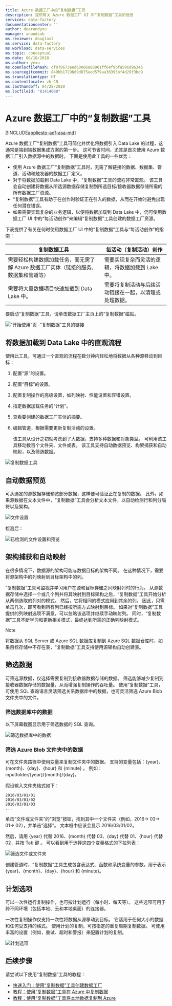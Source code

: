 ```yaml
---
title: Azure 数据工厂中的“复制数据”工具
description: 提供有关 Azure 数据工厂 UI 中“复制数据”工具的信息
services: data-factory
documentationcenter: ''
author: dearandyxu
manager: anandsub
ms.reviewer: douglasl
ms.service: data-factory
ms.workload: data-services
ms.topic: conceptual
ms.date: 06/18/2018
ms.author: yexu
ms.openlocfilehash: df078673aed60086a88961ff64f9bfa596d96346
ms.sourcegitcommit: 849bb1729b89d075eed579aa36395bf4d29f3bd9
ms.translationtype: HT
ms.contentlocale: zh-CN
ms.lasthandoff: 04/28/2020
ms.locfileid: "81414088"
---
```

# <a name="copy-data-tool-in-azure-data-factory"></a>Azure 数据工厂中的“复制数据”工具
[!INCLUDE[appliesto-adf-asa-md](includes/appliesto-adf-asa-md.md)]

Azure 数据工厂“复制数据”工具可简化并优化将数据引入 Data Lake 的过程，这通常是端到端数据集成方案的第一步。  这可节省时间，尤其是首次使用 Azure 数据工厂引入数据源中的数据时。 下面是使用此工具的一些优势：

- 使用 Azure 数据工厂“复制数据”工具时，无需了解链接的数据、数据集、管道、活动和触发器的数据工厂定义。 
- 对于将数据加载到 Data Lake 中，“复制数据”工具的流程非常直观。 该工具会自动创建将数据从所选源数据存储复制到所选目标/接收器数据存储所需的所有数据工厂资源。 
- “复制数据”工具有助于在创作时验证正在引入的数据，从而在开始时避免出现任何潜在错误。
- 如果需要实现复杂的业务逻辑，以便将数据加载到 Data Lake 中，仍可使用数据工厂 UI 中的“每活动创作”来编辑“复制数据”工具创建的数据工厂资源。 

下表提供了有关在何时使用数据工厂 UI 中的“复制数据”工具与“每活动创作”的指南： 

| 复制数据工具 | 每活动（复制活动）创作 |
| -------------- | -------------------------------------- |
| 需要轻松构建数据加载任务，而无需了解 Azure 数据工厂实体（链接的服务、数据集和管道等） | 需要实现复杂而灵活的逻辑，将数据加载到 Lake 中。 |
| 需要将大量数据项目快速加载到 Data Lake 中。 | 需要将复制活动与后续活动链接在一起，以清理或处理数据。 |

要启动“复制数据”工具，请单击数据工厂主页上的“复制数据”磁贴。

![“开始使用”页 -“复制数据”工具的链接](./media/copy-data-tool/get-started-page.png)


## <a name="intuitive-flow-for-loading-data-into-a-data-lake"></a>将数据加载到 Data Lake 中的直观流程
使用此工具，可通过一个直观的流程在数分钟内轻松地将数据从各种源移动到目标：  

1. 配置“源”的设置。
2. 配置“目标”的设置。 
3. 配置复制操作的高级设置，如列映射、性能设置和容错设置。 
4. 指定数据加载任务的“计划”。 
5. 查看要创建的数据工厂实体的摘要。 
6. 编辑管道，根据需要更新复制活动的设置。 

   该工具从设计之初就考虑到了大数据，支持多种数据和对象类型。 可利用该工具移动数百个文件夹、文件或表。 该工具支持自动数据预览、构架捕获和自动映射，以及筛选数据。

![复制数据工具](./media/copy-data-tool/copy-data-tool.png)

## <a name="automatic-data-preview"></a>自动数据预览
可从选定的源数据存储预览部分数据，这样便可验证正在复制的数据。 此外，如果源数据在文本文件中，“复制数据”工具会分析文本文件，以自动检测行和列分隔符以及架构。

![文件设置](./media/copy-data-tool/file-format-settings.png)

检测后：

![已检测的文件设置和预览](./media/copy-data-tool/after-detection.png)

## <a name="schema-capture-and-automatic-mapping"></a>架构捕获和自动映射
在很多情况下，数据源的架构可能与数据目标的架构不同。 在这种情况下，需要将源架构中的列映射到目标架构中的列。

“复制数据”工具可监视并学习用户在源和目标存储之间映射列时的行为。 从源数据存储中选择一个或几个列并将其映射到目标架构之后，“复制数据”工具开始分析从两侧选取的列对的模式。 然后，它将相同的模式应用到其余的列。 因此，只需单击几次，即可看到所有列已经按所需方式映射到目标。  如果对“复制数据”工具提供的列映射选项不满意，可以忽略该选项并继续手动映射列。 同时，“复制数据”工具不断学习和更新相关模式，最终达到所需的正确列映射模式。 

> [!NOTE]
> 将数据从 SQL Server 或 Azure SQL 数据库复制到 Azure SQL 数据仓库时，如果目标存储中不存在表，“复制数据”工具支持使用源架构自动创建表。 

## <a name="filter-data"></a>筛选数据
可筛选源数据，仅选择需要复制到接收器数据存储的数据。 筛选能够减少复制到接收器数据存储的数据量，从而增强复制操作的吞吐量。 使用“复制数据”工具，可使用 SQL 查询语言灵活筛选关系数据库中的数据，也可灵活筛选 Azure Blob 文件夹中的文件。 

### <a name="filter-data-in-a-database"></a>筛选数据库中的数据
以下屏幕截图显示用于筛选数据的 SQL 查询。

![筛选数据库中的数据](./media/copy-data-tool/filter-data-in-database.png)

### <a name="filter-data-in-an-azure-blob-folder"></a>筛选 Azure Blob 文件夹中的数据
可在文件夹路径中使用变量来复制文件夹中的数据。 支持的变量包括：{year}、{month}、{day}、{hour} 和 {minute}    。 例如：inputfolder/{year}/{month}/{day}。 

假设输入文件夹格式如下： 

```
2016/03/01/01
2016/03/01/02
2016/03/01/03
...
```

单击“文件或文件夹”的“浏览”按钮，找到其中一个文件夹（例如，2016-> 03-> 01-> 02），并单击“选择”。 文本框中应该会显示 2016/03/01/02。 

然后，请用 {year} 代替 2016、{month} 代替 03、{day} 代替 01、{hour} 代替 02，并按 Tab 键        。 可以看到用于选择这四个变量格式的下拉列表：

![筛选文件或文件夹](./media/copy-data-tool/filter-file-or-folder.png)

创建管道时，“复制数据”工具生成包含表达式、函数和系统变量的参数，用于表示 {year}、{month}、{day}、{hour} 和 {minute}。

## <a name="scheduling-options"></a>计划选项
可以一次性运行复制操作，也可按计划运行（每小时、每天等）。 这些选项可用于跨不同环境（包括本地、云和本地桌面）的连接器。 

一次性复制操作仅支持一次性将数据从源移动到目标。 它适用于任何大小的数据和任何受支持的格式。 使用计划的复制，可按指定的重复周期复制数据。 可使用丰富的设置（例如，重试、超时和警报）来配置计划的复制。

![计划选项](./media/copy-data-tool/scheduling-options.png)


## <a name="next-steps"></a>后续步骤
请尝试以下使用“复制数据”工具的教程：

- [快速入门：使用“复制数据”工具创建数据工厂](quickstart-create-data-factory-copy-data-tool.md)
- [教程：使用“复制数据”工具在 Azure 中复制数据](tutorial-copy-data-tool.md) 
- [教程：使用“复制数据”工具将本地数据复制到 Azure](tutorial-hybrid-copy-data-tool.md)
